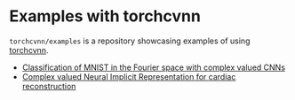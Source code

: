 # Examples with torchcvnn

`torchcvnn/examples` is a repository showcasing examples of using [torchcvnn](https://www.github.com/torchcvnn/torchcvnn).

- [Classification of MNIST in the Fourier space with complex valued CNNs](./mnist_conv/README.md)
- [Complex valued Neural Implicit Representation for cardiac reconstruction](./nir_cinejense/README.md)
